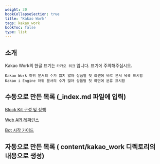 ```yaml
---
weight: 30
bookCollapseSection: true
title: "Kakao Work"
tags: kakao_work
bookToc: false
type: list
---
```


## 소개

Kakao Work의 한글 표기는 `카카오 워크` 입니다. 표기에 주의해주십시오. 
```
Kakao Work 하위 문서의 수가 많지 않아 상품별 첫 화면에 바로 문서 목록 표시함
Kakao i Engine 하위 문서의 수가 많아 상품별 첫 화면에 분류 표시함
```


## 수동으로 만든 목록 (\_index.md 파일에 입력)

[Block Kit 구성 및 정책](/tAsifvlvRP6zqlmrHtXpKg)

[Web API 레퍼런스](/h74Gy4ciSHqShrO5wQwkWw)

[Bot 시작 가이드](/-dhyJavWTPKMstU-uJIN-g)


## 자동으로 만든 목록 ( content/kakao_work 디렉토리의 내용으로 생성)
